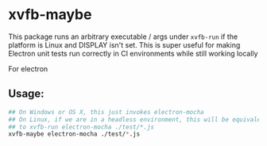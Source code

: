 # xvfb-maybe

This package runs an arbitrary executable / args under `xvfb-run` if the
platform is Linux and DISPLAY isn't set. This is super useful for making
Electron unit tests run correctly in CI environments while still working
locally

For electron

## Usage:

```sh
## On Windows or OS X, this just invokes electron-mocha
## On Linux, if we are in a headless environment, this will be equivalent 
## to xvfb-run electron-mocha ./test/*.js
xvfb-maybe electron-mocha ./test/*.js
```

